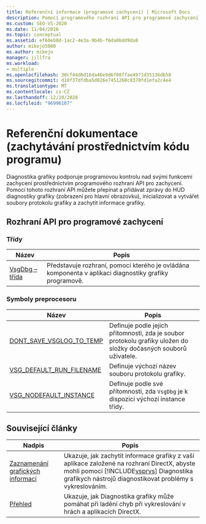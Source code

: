 ```yaml
---
title: Referenční informace (programové zachycení) | Microsoft Docs
description: Pomocí programového rozhraní API pro programové zachycení můžete získat programovou kontrolu nad funkcemi zachycení Diagnostika grafiky.
ms.custom: SEO-VS-2020
ms.date: 11/04/2016
ms.topic: conceptual
ms.assetid: ef60eb8d-1ac2-4e3a-9b4b-f6da0bdd9da8
author: mikejo5000
ms.author: mikejo
manager: jillfra
ms.workload:
- multiple
ms.openlocfilehash: 30cf44d6d16da46e9d6f08ffae4971d35136db58
ms.sourcegitcommit: d10f37dfdba5d826e7451260c8370fd1efa2c4e4
ms.translationtype: MT
ms.contentlocale: cs-CZ
ms.lasthandoff: 12/10/2020
ms.locfileid: "96996107"
---
```

# <a name="reference-programmatic-capture"></a>Referenční dokumentace (zachytávání prostřednictvím kódu programu)
Diagnostika grafiky podporuje programovou kontrolu nad svými funkcemi zachycení prostřednictvím programového rozhraní API pro zachycení. Pomocí tohoto rozhraní API můžete přepínat a přidávat zprávy do HUD diagnostiky grafiky (zobrazení pro hlavní obrazovku), inicializovat a vytvářet soubory protokolu grafiky a zachytit informace grafiky.

## <a name="programmatic-capture-apis"></a>Rozhraní API pro programové zachycení

### <a name="classes"></a>Třídy

|Název|Popis|
|----------|-----------------|
|[VsgDbg – třída](vsgdbg-class.md)|Představuje rozhraní, pomocí kterého je ovládána komponenta v aplikaci diagnostiky grafiky programově.|

### <a name="preprocessor-symbols"></a>Symboly preprocesoru

|Název|Popis|
|----------|-----------------|
|[DONT_SAVE_VSGLOG_TO_TEMP](dont-save-vsglog-to-temp.md)|Definuje podle jejich přítomnosti, zda je soubor protokolu grafiky uložen do složky dočasných souborů uživatele.|
|[VSG_DEFAULT_RUN_FILENAME](vsg-default-run-filename.md)|Definuje výchozí název souboru protokolu grafiky.|
|[VSG_NODEFAULT_INSTANCE](vsg-nodefault-instance.md)|Definuje podle své přítomnosti, zda `VsgDbg` je k dispozici výchozí instance třídy.|

## <a name="related-articles"></a>Související články

| Nadpis | Popis |
| - | - |
| [Zaznamenání grafických informací](capturing-graphics-information.md) | Ukazuje, jak zachytit informace grafiky z vaší aplikace založené na rozhraní DirectX, abyste mohli pomocí [!INCLUDE[vsprvs](../../code-quality/includes/vsprvs_md.md)] Diagnostika grafikych nástrojů diagnostikovat problémy s vykreslováním. |
| [Přehled](overview-of-visual-studio-graphics-diagnostics.md) | Ukazuje, jak Diagnostika grafiky může pomáhat při ladění chyb při vykreslování v hrách a aplikacích DirectX. |
